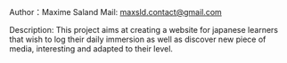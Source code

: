 Author：Maxime Saland
Mail: maxsld.contact@gmail.com

Description: This project aims at creating a website for japanese learners that wish to log their daily immersion as well as discover new piece of media, interesting and adapted to  their level.